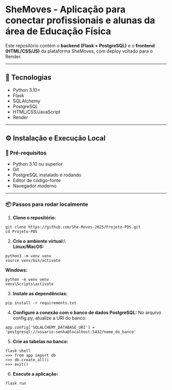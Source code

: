 # SheMoves - Aplicação para conectar profissionais e alunas da área de Educação Física

Este repositório contém o **backend (Flask + PostgreSQL)** e o **frontend (HTML/CSS/JS)** da plataforma SheMoves, com deploy voltado para o Render.

---

## 🚀 Tecnologias

- Python 3.10+
- Flask
- SQLAlchemy
- PostgreSQL
- HTML/CSS/JavaScript 
- Render 

---

## ⚙️ Instalação e Execução Local

### 🔧 Pré-requisitos

- Python 3.10 ou superior
- Git
- PostgreSQL instalado e rodando
- Editor de código-fonte
- Navegador moderno

---

### 📦 Passos para rodar localmente

1. **Clone o repositório:**
```
git clone https://github.com/She-Moves-2025/Projeto-PDS.git
cd Projeto-PDS

```
2. **Crie o ambiente virtual:**\  
**Linux/MacOS:**
```
python3 -m venv venv
source venv/bin/activate  
```
**Windows:**
```
python -m venv venv
venv\Scripts\activate  
```
3. **Instale as dependências:**
```
pip install -r requirements.txt
```  

4. **Configure a conexão com o banco de dados PostgreSQL:**
No arquivo config.py, atualize a URI do banco:
```
app.config['SQLALCHEMY_DATABASE_URI'] = 'postgresql://usuario:senha@localhost:5432/nome_do_banco'
```

5. **Crie as tabelas no banco:**
```
flask shell  
>>> from app import db  
>>> db.create_all()  
>>> exit()
```

6. **Execute a aplicação:**
```
flask run
```





